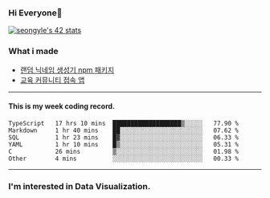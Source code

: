 ### Hi Everyone👋

[![seongyle's 42 stats](https://badge42.vercel.app/api/v2/cl260u6td000609l4p4inxynw/stats?cursusId=21&coalitionId=86)](https://github.com/JaeSeoKim/badge42)

### What i made

- [랜덤 닉네임 생성기 npm 패키지](https://www.npmjs.com/package/korean-random-names-generator)
- [교육 커뮤니티 접속 앱](https://github.com/YeonSeong-Lee/HufsLifeAcademy_app)

---

#### This is my week coding record.

<!--START_SECTION:waka-->

```text
TypeScript   17 hrs 10 mins  ███████████████████▒░░░░░   77.90 %
Markdown     1 hr 40 mins    ██░░░░░░░░░░░░░░░░░░░░░░░   07.62 %
SQL          1 hr 23 mins    █▓░░░░░░░░░░░░░░░░░░░░░░░   06.33 %
YAML         1 hr 10 mins    █▒░░░░░░░░░░░░░░░░░░░░░░░   05.31 %
C            26 mins         ▒░░░░░░░░░░░░░░░░░░░░░░░░   01.98 %
Other        4 mins          ░░░░░░░░░░░░░░░░░░░░░░░░░   00.33 %
```

<!--END_SECTION:waka-->
--- 

### I'm interested in Data Visualization.



<!--
**YeonSeong-Lee/YeonSeong-Lee** is a ✨ _special_ ✨ repository because its `README.md` (this file) appears on your GitHub profile.

Here are some ideas to get you started:

- 🔭 I’m currently working on ...
- 🌱 I’m currently learning ...
- 👯 I’m looking to collaborate on ...
- 🤔 I’m looking for help with ...
- 💬 Ask me about ...
- 📫 How to reach me: ...
- 😄 Pronouns: ...
- ⚡ Fun fact: ...
-->
